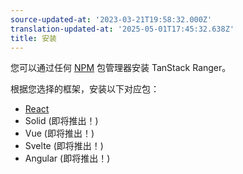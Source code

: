```yaml
---
source-updated-at: '2023-03-21T19:58:32.000Z'
translation-updated-at: '2025-05-01T17:45:32.638Z'
title: 安装
---
```

您可以通过任何 [NPM](https://npmjs.com) 包管理器安装 TanStack Ranger。

根据您选择的框架，安装以下对应包：

- [React](./adapters/react-ranger)
- Solid (即将推出！)
- Vue (即将推出！)
- Svelte (即将推出！)
- Angular (即将推出！)
